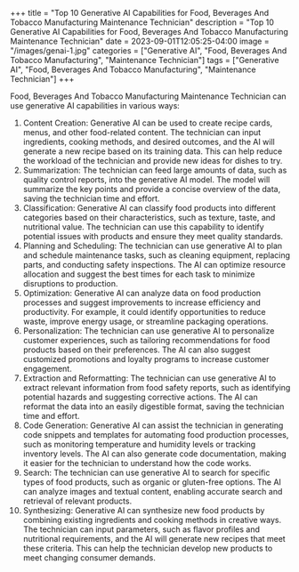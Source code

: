 +++
title = "Top 10 Generative AI Capabilities for Food, Beverages And Tobacco Manufacturing Maintenance Technician"
description = "Top 10 Generative AI Capabilities for Food, Beverages And Tobacco Manufacturing Maintenance Technician"
date = 2023-09-01T12:05:25-04:00
image = "/images/genai-1.jpg"
categories = ["Generative AI", "Food, Beverages And Tobacco Manufacturing", "Maintenance Technician"]
tags = ["Generative AI", "Food, Beverages And Tobacco Manufacturing", "Maintenance Technician"]
+++

Food, Beverages And Tobacco Manufacturing Maintenance Technician can use generative AI capabilities in various ways:

1. Content Creation: Generative AI can be used to create recipe cards, menus, and other food-related content. The technician can input ingredients, cooking methods, and desired outcomes, and the AI will generate a new recipe based on its training data. This can help reduce the workload of the technician and provide new ideas for dishes to try.
2. Summarization: The technician can feed large amounts of data, such as quality control reports, into the generative AI model. The model will summarize the key points and provide a concise overview of the data, saving the technician time and effort.
3. Classification: Generative AI can classify food products into different categories based on their characteristics, such as texture, taste, and nutritional value. The technician can use this capability to identify potential issues with products and ensure they meet quality standards.
4. Planning and Scheduling: The technician can use generative AI to plan and schedule maintenance tasks, such as cleaning equipment, replacing parts, and conducting safety inspections. The AI can optimize resource allocation and suggest the best times for each task to minimize disruptions to production.
5. Optimization: Generative AI can analyze data on food production processes and suggest improvements to increase efficiency and productivity. For example, it could identify opportunities to reduce waste, improve energy usage, or streamline packaging operations.
6. Personalization: The technician can use generative AI to personalize customer experiences, such as tailoring recommendations for food products based on their preferences. The AI can also suggest customized promotions and loyalty programs to increase customer engagement.
7. Extraction and Reformatting: The technician can use generative AI to extract relevant information from food safety reports, such as identifying potential hazards and suggesting corrective actions. The AI can reformat the data into an easily digestible format, saving the technician time and effort.
8. Code Generation: Generative AI can assist the technician in generating code snippets and templates for automating food production processes, such as monitoring temperature and humidity levels or tracking inventory levels. The AI can also generate code documentation, making it easier for the technician to understand how the code works.
9. Search: The technician can use generative AI to search for specific types of food products, such as organic or gluten-free options. The AI can analyze images and textual content, enabling accurate search and retrieval of relevant products.
10. Synthesizing: Generative AI can synthesize new food products by combining existing ingredients and cooking methods in creative ways. The technician can input parameters, such as flavor profiles and nutritional requirements, and the AI will generate new recipes that meet these criteria. This can help the technician develop new products to meet changing consumer demands.